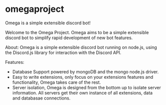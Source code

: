 # omegaproject
Omega is a simple extensible discord bot!

Welcome to the Omega Project. 
Omega aims to be a simple extensible discord bot to simplify rapid development of new bot features.

About:
Omega is a simple extensible discord bot running on node.js, 
using the Discord.js library for interaction with the Discord API.

Features: 
- Database Support powered by mongoDB and the mongo node.js driver.
- Easy to write extensions, only focus on your extensions features and functionality, Omega takes care of the rest.
- Server isolation, Omega is designed from the bottom up to isolate server information. All servers get their own instance
  of all extensions, data and databasae connections.

